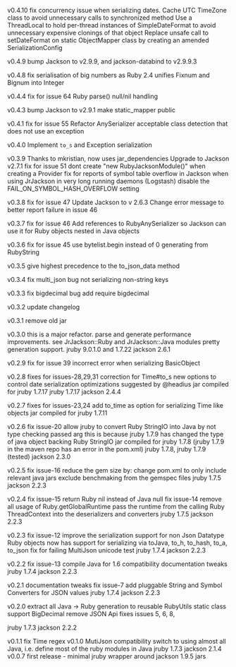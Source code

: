 v0.4.10
  fix concurrency issue when serializing dates. 
  Cache UTC TimeZone class to avoid unnecessary calls to synchronized method
  Use a ThreadLocal to hold per-thread instances of SimpleDateFormat to avoid
   unnecessary expensive clonings of that object
  Replace unsafe call to setDateFormat on static ObjectMapper class by creating
   an amended SerializationConfig

v0.4.9
  bump Jackson to v2.9.9, and jackson-databind to v2.9.9.3

v0.4.8
  fix serialisation of big numbers as Ruby 2.4 unifies Fixnum and Bignum into Integer 

v0.4.4
  fix for issue 64
    Ruby parse() null/nil handling

v0.4.3
  bump Jackson to v2.9.1
  make static_mapper public
  
v0.4.1
  fix for issue 55
    Refactor AnySerializer acceptable class detection that does not use an exception

v0.4.0
  Implement `to_s` and Exception serialization

v0.3.9
  Thanks to mkristian, now uses jar_dependencies
    Upgrade to Jackson v2.7.1
  fix for issue 51
    dont create "new RubyJacksonModule()" when creating a Provider
  fix for reports of symbol table overflow in Jackson when using JrJackson in very long running daemons (Logstash)
    disable the FAIL_ON_SYMBOL_HASH_OVERFLOW setting

v0.3.8
  fix for issue 47
    Update Jackson to v 2.6.3
  Change error message to better report failure in issue 46

v0.3.7
  fix for issue 46
    Add references to RubyAnySerializer so Jackson can
    use it for Ruby objects nested in Java objects

v0.3.6
  fix for issue 45
    use bytelist.begin instead of 0 generating from RubyString

v0.3.5
  give highest precedence to the to_json_data method

v0.3.4
  fix multi_json bug
    not serializing non-string keys

v0.3.3
  fix bigdecimal bug
    add require bigdecimal

v0.3.2
  update changelog

v0.3.1
  remove old jar

v0.3.0
  this is a major refactor.
  parse and generate performance improvements.
    see JrJackson::Ruby and JrJackson::Java modules
  pretty generation support.
  jruby 9.0.1.0 and 1.7.22
  jackson 2.6.1

v0.2.9
  fix for issue 39
    incorrect error when serializing BasicObject

v0.2.8
  fixes for issues-28,29,31
    correction for Time#to_s
    new options to control date serialization
    optimizations suggested by @headius
  jar compiled for jruby 1.7.17
  jruby 1.7.17
  jackson 2.4.4

v0.2.7
  fixes for issues-23,24
    add to_time as option for serializing Time like objects
  jar compiled for jruby 1.7.11

v0.2.6
  fix issue-20
    allow jruby to convert Ruby StringIO into Java
    by not type checking passed arg
    this is because jruby 1.7.9 has changed the type of java object backing Ruby StringIO
  jar compiled for jruby 1.7.8 (jruby 1.7.9 in the maven repo has an error in the pom.xml)
  jruby 1.7.8, jruby 1.7.9 (tested)
  jackson 2.3.0

v0.2.5
  fix issue-16
    reduce the gem size by:
      change pom.xml to only include relevant java jars
      exclude benchmaking from the gemspec files
  jruby 1.7.5
  jackson 2.2.3

v0.2.4
  fix issue-15
    return Ruby nil instead of Java null
  fix issue-14
    remove all usage of Ruby.getGlobalRuntime
    pass the runtime from the calling Ruby ThreadContext into the deserializers and converters
  jruby 1.7.5
  jackson 2.2.3

v0.2.3
  fix issue-12
    improve the serialization support for non Json Datatype Ruby objects
    now has support for serializing via toJava, to_h, to_hash, to_a, to_json
  fix for failing MultiJson unicode test
  jruby 1.7.4
  jackson 2.2.3

v0.2.2
  fix issue-13
    compile Java for 1.6 compatibility
  documentation tweaks
  jruby 1.7.4
  jackson 2.2.3

v0.2.1
  documentation tweaks
  fix issue-7
    add pluggable String and Symbol Converters for JSON values
  jruby 1.7.4
  jackson 2.2.3

v0.2.0
  extract all Java -> Ruby generation to reusable RubyUtils static class
  support BigDecimal
  remove JSON Api
  fixes issues 5, 6, 8,

  jruby 1.7.3
  jackson 2.2.2

v0.1.1
  fix Time regex
v0.1.0
  MutiJson compatibility
  switch to using almost all Java, i.e. define most of the ruby modules in Java
  jruby 1.7.3
  jackson 2.1.4
v0.0.7
  first release - minimal jruby wrapper around jackson 1.9.5 jars
